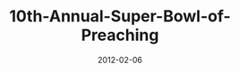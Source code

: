 ---
layout: music 
title: "10th-Annual-Super-Bowl-of-Preaching"
series: "10th Annual Super Bowl of Preaching"
date: 2012-02-06 
description: "Brian Tome and Chuck Mingo face off in the annual smackdown of preaching."
audio: "rtmp://video.crossroads.net/2012superbowl.mp3"
audio-duration: ":"
---